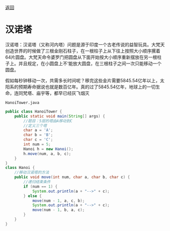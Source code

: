 <meta name="viewport" content="width=device-width, initial-scale=1.0, viewport-fit=cover">

[返回](index.md)
# 汉诺塔

汉诺塔：汉诺塔（又称河内塔）问题是源于印度一个古老传说的益智玩具。大梵天创造世界的时候做了三根金刚石柱子，在一根柱子上从下往上按照大小顺序摞着64片圆盘。大梵天命令婆罗门把圆盘从下面开始按大小顺序重新摆放在另一根柱子上。并且规定，在小圆盘上不‘能放大圆盘，在三根柱子之间一次只能移动一个圆盘。


假如每秒钟移动一次，共需多长时间呢？移完这些金片需要5845.54亿年以上，太阳系的预期寿命据说也就是数百亿年。真的过了5845.54亿年，地球上的一切生命，连同梵塔、庙宇等，都早已经灰飞烟灭

`HanoiTower.java`

```java
public class HanoiTower {
    public static void main(String[] args) {
        //题目：5层的塔由A移动到C
        //定义三个塔
        char a = 'A';
        char b = 'B';
        char c = 'C';
        int num = 5;
        Hanoi h = new Hanoi();
        h.move(num, a, b, c);
    }
}
class Hanoi {
    //移动汉诺塔的方法
    public void move(int num, char a, char b, char c) {
        //递归结束条件
        if (num == 1) {
            System.out.println(a + "-->" + c);
        } else {
            move(num - 1, a, c, b);
            System.out.println(a + "-->" + c);
            move(num - 1, b, a, c);
        }
    }
}
```

